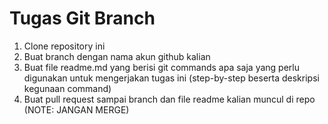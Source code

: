 # Tugas Git Branch

1. Clone repository ini
2. Buat branch dengan nama akun github kalian
3. Buat file readme.md yang berisi git commands apa saja yang perlu digunakan untuk mengerjakan tugas ini (step-by-step beserta deskripsi kegunaan command)
3. Buat pull request sampai branch dan file readme kalian muncul di repo (NOTE: JANGAN MERGE)
